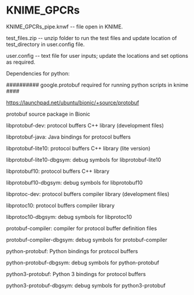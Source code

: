 # KNIME_GPCRs
KNIME_GPCRs_pipe.knwf  -- file open in KNIME.

test_files.zip 	       -- unzip folder to run the test files and update location of test_directory in user.config file.

user.config            -- text file for user inputs; update the locations and set options as required. 

Dependencies for python:


########## google.protobuf required for running python scripts in knime ####

https://launchpad.net/ubuntu/bionic/+source/protobuf

protobuf source package in Bionic

libprotobuf-dev: protocol buffers C++ library (development files)

libprotobuf-java: Java bindings for protocol buffers

libprotobuf-lite10: protocol buffers C++ library (lite version)

libprotobuf-lite10-dbgsym: debug symbols for libprotobuf-lite10

libprotobuf10: protocol buffers C++ library

libprotobuf10-dbgsym: debug symbols for libprotobuf10

libprotoc-dev: protocol buffers compiler library (development files)

libprotoc10: protocol buffers compiler library

libprotoc10-dbgsym: debug symbols for libprotoc10

protobuf-compiler: compiler for protocol buffer definition files

protobuf-compiler-dbgsym: debug symbols for protobuf-compiler

python-protobuf: Python bindings for protocol buffers

python-protobuf-dbgsym: debug symbols for python-protobuf

python3-protobuf: Python 3 bindings for protocol buffers

python3-protobuf-dbgsym: debug symbols for python3-protobuf
